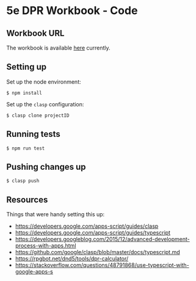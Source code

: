 # 5e DPR Workbook - Code

## Workbook URL

The workbook is available [here](https://docs.google.com/spreadsheets/d/1WTOgF6mWZq-tbtlJpcK_7l2IWFkEZc63zD8_45c_rDk/edit?pli=1#gid=1329118592) currently.

## Setting up

Set up the node environment:
```
$ npm install
```

Set up the `clasp` configuration:
```
$ clasp clone projectID
```

## Running tests

```
$ npm run test
```

## Pushing changes up

```
$ clasp push
```

## Resources

Things that were handy setting this up:

* https://developers.google.com/apps-script/guides/clasp
* https://developers.google.com/apps-script/guides/typescript
* https://developers.googleblog.com/2015/12/advanced-development-process-with-apps.html
* https://github.com/google/clasp/blob/master/docs/typescript.md
* https://rpgbot.net/dnd5/tools/dpr-calculator/
* https://stackoverflow.com/questions/48791868/use-typescript-with-google-apps-s
